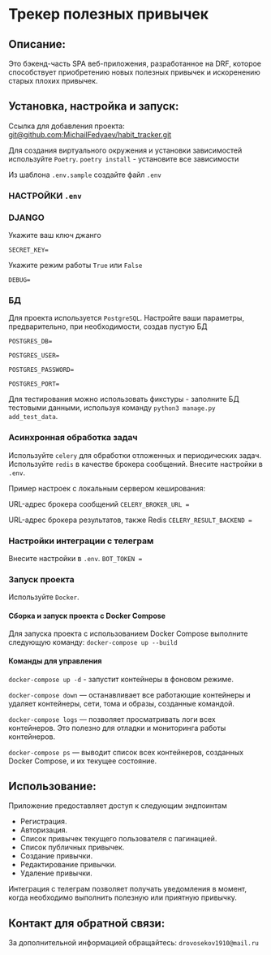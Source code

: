 # Трекер полезных привычек

## Описание:

Это бэкенд-часть SPA веб-приложения, разработанное на DRF, которое способствует приобретению новых полезных привычек и искоренению старых плохих привычек.

## Установка, настройка и запуск:

Ссылка для добавления проекта:
[git@github.com:MichailFedyaev/habit_tracker.git]()

Для создания виртуального окружения и установки зависимостей используйте `Poetry`. `poetry install` - установите все зависимости

Из шаблона `.env.sample` создайте файл `.env`

### НАСТРОЙКИ `.env`
### DJANGO

Укажите ваш ключ джанго

`SECRET_KEY=`

Укажите режим работы `True` или `False`

`DEBUG=`

### БД

Для проекта используется `PostgreSQL`. Настройте ваши параметры, предварительно, при необходимости, создав пустую БД

`POSTGRES_DB=`

`POSTGRES_USER=`

`POSTGRES_PASSWORD=`

`POSTGRES_PORT=`


Для тестирования можно использовать фикстуры - заполните БД тестовыми данными, используя команду `python3 manage.py add_test_data`.


### Асинхронная обработка задач

Используйте `celery` для обработки отложенных и периодических задач.
Используйте `redis` в качестве брокера сообщений. 
Внесите настройки в `.env`.

Пример настроек с локальным сервером кеширования:

URL-адрес брокера сообщений
`CELERY_BROKER_URL =`

URL-адрес брокера результатов, также Redis
`CELERY_RESULT_BACKEND =`

### Настройки интеграции с телеграм
Внесите настройки в `.env`.
`BOT_TOKEN =`

### Запуск проекта

Используйте `Docker`.

#### Сборка и запуск проекта с Docker Compose
Для запуска проекта с использованием Docker Compose выполните следующую команду:
`docker-compose up --build`

#### Команды для управления

`docker-compose up -d` - запустит контейнеры в фоновом режиме.

`docker-compose down` — останавливает все работающие контейнеры и удаляет контейнеры, сети, тома и образы, созданные командой.

`docker-compose logs` — позволяет просматривать логи всех контейнеров. Это полезно для отладки и мониторинга работы контейнеров.

`docker-compose ps` — выводит список всех контейнеров, созданных Docker Compose, и их текущее состояние.


## Использование:

Приложение предоставляет доступ к следующим эндпоинтам

* Регистрация.
* Авторизация.
* Список привычек текущего пользователя с пагинацией.
* Список публичных привычек.
* Создание привычки.
* Редактирование привычки.
* Удаление привычки.

Интеграция с телеграм позволяет получать уведомления в момент, когда необходимо выполнить полезную или приятную привычку.

## Контакт для обратной связи:

За дополнительной информацией обращайтесь: `drovosekov1910@mail.ru`